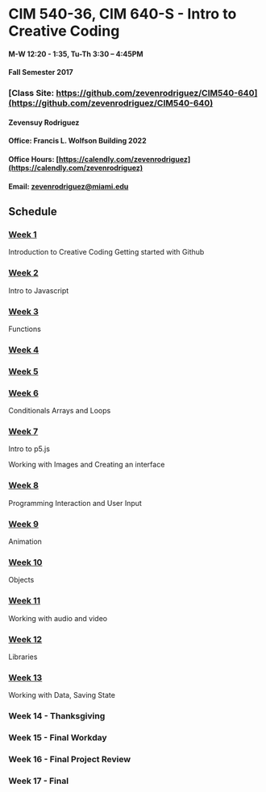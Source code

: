 # CIM 540-36, CIM 640-S - Intro to Creative Coding

#### M-W 12:20 - 1:35, Tu-Th 3:30 – 4:45PM

#### Fall Semester 2017

### [Class Site: https://github.com/zevenrodriguez/CIM540-640](https://github.com/zevenrodriguez/CIM540-640)


#### Zevensuy Rodriguez

#### Office: Francis L. Wolfson Building 2022

#### Office Hours: [https://calendly.com/zevenrodriguez](https://calendly.com/zevenrodriguez)

#### Email: zevenrodriguez@miami.edu
 
 
## Schedule

### [Week 1](https://github.com/zevenrodriguez/CIM540-640/tree/master/week1)

Introduction to Creative Coding
Getting started with Github

### [Week 2](https://github.com/zevenrodriguez/CIM540-640/tree/master/week2)

Intro to Javascript

### [Week 3](https://github.com/zevenrodriguez/CIM540-640/tree/master/week3)

Functions

### [Week 4](https://github.com/zevenrodriguez/CIM540-640/tree/master/week4)



### [Week 5](https://github.com/zevenrodriguez/CIM540-640/tree/master/week5)


### [Week 6](https://github.com/zevenrodriguez/CIM540-640/tree/master/week6)

Conditionals
Arrays and Loops

### [Week 7]()

Intro to p5.js

Working with Images and Creating an interface 


### [Week 8]()
Programming Interaction and User Input



### [Week 9]()

Animation

### [Week 10]()

Objects

### [Week 11]()

Working with audio and video

### [Week 12]()

Libraries

### [Week 13]()

Working with Data, Saving State

### Week 14 - Thanksgiving

### Week 15 - Final Workday

### Week 16 - Final Project Review

### Week 17 - Final
